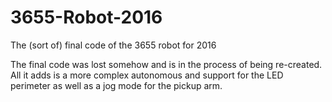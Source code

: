 # 3655-Robot-2016
The (sort of) final code of the 3655 robot for 2016

The final code was lost somehow and is in the process of being re-created.
All it adds is a more complex autonomous and support for the LED perimeter as well as a jog mode for the pickup arm.

